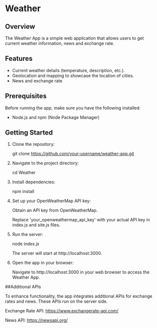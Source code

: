 # Weather

## Overview

The Weather App is a simple web application that allows users to get current weather information, news and exchange rate.

## Features

- Current weather details (temperature, description, etc.).
- Geolocation and mapping to showcase the location of cities.
- News and exchange rate

## Prerequisites

Before running the app, make sure you have the following installed:

- Node.js and npm (Node Package Manager)

## Getting Started

1. Clone the repository:
   
   git clone https://github.com/your-username/weather-app.git
  
2. Navigate to the project directory:

   cd Weather

3. Install dependencies:

   npm install

4. Set up your OpenWeatherMap API key:

   Obtain an API key from OpenWeatherMap.

   Replace 'your_openweathermap_api_key' with your actual API key in index.js and site.js files.

5. Run the server:

   node index.js

   The server will start at http://localhost:3000.

6. Open the app in your browser:

   Navigate to http://localhost:3000 in your web browser to access the Weather App.

##Additional APIs

To enhance functionality, the app integrates additional APIs for exchange rates and news. These APIs run on the server side.

Exchange Rate API: https://www.exchangerate-api.com/

News API: https://newsapi.org/
